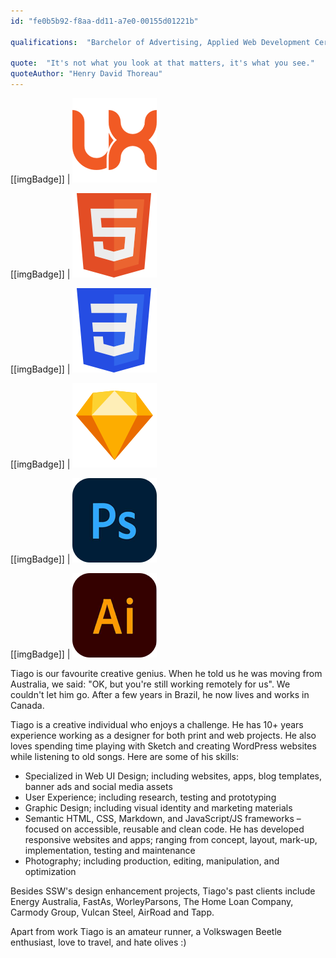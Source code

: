 ```yaml
---
id: "fe0b5b92-f8aa-dd11-a7e0-00155d01221b"

qualifications:  "Barchelor of Advertising, Applied Web Development Certificate"

quote:  "It's not what you look at that matters, it's what you see."
quoteAuthor: "Henry David Thoreau"
---  
```


[[imgBadge]]
| ![](../badges/Designer-web-ux.png)

[[imgBadge]]
| ![](../badges/Designer-web-html5.png)

[[imgBadge]]
| ![](../badges/Designer-web-css3.png)

[[imgBadge]]
| ![](../badges/Designer-sketch.png)

[[imgBadge]]
| ![](../badges/Designer-adobe-photoshop.png)

[[imgBadge]]
| ![](../badges/Designer-adobe-illustrator.png)

Tiago is our favourite creative genius. When he told us he was moving from Australia, we said: "OK, but you're still working remotely for us". We couldn't let him go. After a few years in Brazil, he now lives and works in Canada.  

Tiago is a creative individual who enjoys a challenge. He has 10+ years experience working as a designer for both print and web projects. He also loves spending time playing with Sketch and creating WordPress websites while listening to old songs. Here are some of his skills:

* Specialized in Web UI Design; including websites, apps, blog templates, banner ads and social media assets
* User Experience; including research, testing and prototyping
* Graphic Design; including visual identity and marketing materials
* Semantic HTML, CSS, Markdown, and JavaScript/JS frameworks – focused on accessible, reusable and clean code. He has
developed responsive websites and apps; ranging from concept, layout, mark-up, implementation, testing
and maintenance
* Photography; including production, editing, manipulation, and optimization

Besides SSW's design enhancement projects, Tiago's past clients include Energy Australia, FastAs, WorleyParsons, The Home Loan Company, Carmody Group, Vulcan Steel, AirRoad and Tapp.

Apart from work Tiago is an amateur runner, a Volkswagen Beetle enthusiast, love to travel, and hate olives :)
